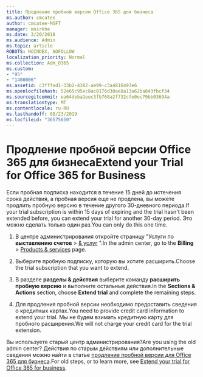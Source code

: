 ```yaml
---
title: Продление пробной версии Office 365 для бизнеса
ms.author: cmcatee
author: cmcatee-MSFT
manager: mnirkhe
ms.date: 3/20/2018
ms.audience: Admin
ms.topic: article
ROBOTS: NOINDEX, NOFOLLOW
localization_priority: Normal
ms.collection: Adm_O365
ms.custom:
- "95"
- "1400006"
ms.assetid: c3fffed1-33b2-4382-ae99-c3a4816497e6
ms.openlocfilehash: 52e65c95ec8ac0176d30ae8a13a62ba843fbcf34
ms.sourcegitcommit: ea64deba1eec3fb768a2f732cfe0ec79bb03694a
ms.translationtype: MT
ms.contentlocale: ru-RU
ms.lasthandoff: 08/23/2019
ms.locfileid: "36575650"
---
```

# <a name="extend-your-trial-for-office-365-for-business"></a><span data-ttu-id="96820-102">Продление пробной версии Office 365 для бизнеса</span><span class="sxs-lookup"><span data-stu-id="96820-102">Extend your Trial for Office 365 for Business</span></span>

<span data-ttu-id="96820-103">Если пробная подписка находится в течение 15 дней до истечения срока действия, а пробная версия еще не продлена, вы можете продлить пробную версию в течение другого 30-дневного периода.</span><span class="sxs-lookup"><span data-stu-id="96820-103">If your trial subscription is within 15 days of expiring and the trial hasn't been extended before, you can extend your trial for another 30-day period.</span></span> <span data-ttu-id="96820-104">Это можно сделать только один раз.</span><span class="sxs-lookup"><span data-stu-id="96820-104">You can only do this one time.</span></span>
  
1. <span data-ttu-id="96820-105">В центре администрирования откройте страницу "Услуги по **выставлению счетов** \> [& услуг](https://go.microsoft.com/fwlink/p/?linkid=842054) ".</span><span class="sxs-lookup"><span data-stu-id="96820-105">In the admin center, go to the **Billing** \> [Products & services](https://go.microsoft.com/fwlink/p/?linkid=842054) page.</span></span>

2. <span data-ttu-id="96820-106">Выберите пробную подписку, которую вы хотите расширить.</span><span class="sxs-lookup"><span data-stu-id="96820-106">Choose the trial subscription that you want to extend.</span></span>

3. <span data-ttu-id="96820-107">В разделе **разделы & действия** выберите команду **расширить пробную версию** и выполните остальные действия.</span><span class="sxs-lookup"><span data-stu-id="96820-107">In the **Sections & Actions** section, choose **Extend trial** and complete the remaining steps.</span></span>

4. <span data-ttu-id="96820-108">Для продления пробной версии необходимо предоставить сведения о кредитных картах.</span><span class="sxs-lookup"><span data-stu-id="96820-108">You need to provide credit card information to extend your trial.</span></span> <span data-ttu-id="96820-109">Мы не будем взимать кредитную карту для пробного расширения.</span><span class="sxs-lookup"><span data-stu-id="96820-109">We will not charge your credit card for the trial extension.</span></span>

<span data-ttu-id="96820-110">Вы используете старый центр администрирования?</span><span class="sxs-lookup"><span data-stu-id="96820-110">Are you using the old admin center?</span></span> <span data-ttu-id="96820-111">Действия по старым действиям или дополнительные сведения можно найти в статье [продление пробной версии для Office 365 для бизнеса](https://docs.microsoft.com/office365/admin/subscriptions-and-billing/extend-your-trial).</span><span class="sxs-lookup"><span data-stu-id="96820-111">For old steps, or to learn more, see [Extend your trial for Office 365 for business](https://docs.microsoft.com/office365/admin/subscriptions-and-billing/extend-your-trial).</span></span>
